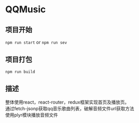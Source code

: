 # QQMusic
## 项目开始
`npm run start`
or
`npm run sev`
## 项目打包
`npm run build`
## 描述
整体使用react，react-router，redux框架实现首页及播放页。  
通过fetch-jsonp获取qq音乐歌曲列表，破解音频文件url获取方法  
使用plyr模块播放音频文件  
